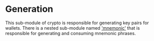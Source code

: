 # Generation

This sub-module of crypto is responsible for generating key pairs for wallets. There is a nested sub-module named
['mnemonic'](Generation/Mnemonic) that is responsible for generating and consuming mnemonic phrases.